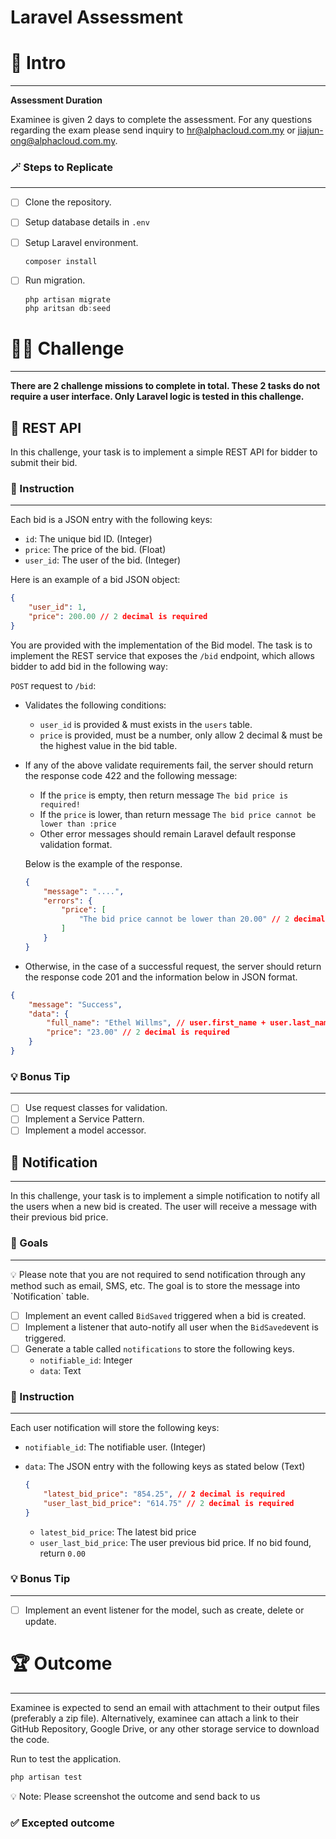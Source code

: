 # Laravel **Assessment**

# 👋 Intro

---

**Assessment Duration**

Examinee is given 2 days to complete the assessment. For any questions regarding the exam please send inquiry to [hr@alphacloud.com.my](mailto:hr@alphacloud.com.my) or [jiajun-ong@alphacloud.com.my](mailto:jiajun-ong@alphacloud.com.my).

### 🪄 **Steps to Replicate**

---

- [ ]  Clone the repository.
- [ ]  Setup database details in `.env`
- [ ]  Setup Laravel environment.
    
    ```powershell
    composer install
    ```
    
- [ ]  Run migration.
    
    ```powershell
    php artisan migrate
    php aritsan db:seed
    ```
    

# 👨‍💻 Challenge

---

**There are 2 challenge missions to complete in total. These 2 tasks do not require a user interface. Only Laravel logic is tested in this challenge.**

## 📝 REST API

In this challenge, your task is to implement a simple REST API for bidder to submit their bid.

### 📃 Instruction

---

Each bid is a JSON entry with the following keys:

- `id`: The unique bid ID. (Integer)
- `price`: The price of the bid. (Float)
- `user_id`: The user of the bid. (Integer)

Here is an example of a bid JSON object:

```json
{
    "user_id": 1,
    "price": 200.00 // 2 decimal is required
}
```

You are provided with the implementation of the Bid model. The task is to implement the REST service that exposes the `/bid` endpoint, which allows bidder to add bid in the following way:

`POST` request to `/bid`:

- Validates the following conditions:
    - `user_id` is provided & must exists in the `users` table.
    - `price` is provided, must be a number, only allow 2 decimal & must be the highest value in the bid table.
    
- If any of the above validate requirements fail, the server should return the response code 422 and the following message:
    - If the `price` is empty, then return message `The bid price is required!`
    - If the `price` is lower, than return message `The bid price cannot be lower than :price`
    - Other error messages should remain Laravel default response validation format.
    
    Below is the example of the response.
    
    ```json
    {
        "message": "....",
        "errors": {
            "price": [
                "The bid price cannot be lower than 20.00" // 2 decimal is required
            ]
        }
    }
    ```
    

- Otherwise, in the case of a successful request, the server should return the response code 201 and the information below in JSON format.

```json
{
    "message": "Success",
    "data": {
        "full_name": "Ethel Willms", // user.first_name + user.last_name
        "price": "23.00" // 2 decimal is required
    }
}
```

### 💡 Bonus Tip

---

- [ ]  Use request classes for validation.
- [ ]  Implement a Service Pattern.
- [ ]  Implement a model accessor.

## 📢 Notification

---

In this challenge, your task is to implement a simple notification to notify all the users when a new bid is created. The user will receive a message with their previous bid price.

### 🎯 Goals

---

<aside>
💡 Please note that you are not required to send notification through any method such as email, SMS, etc. The goal is to store the message into `Notification` table.

</aside>

- [ ]  Implement an event called `BidSaved` triggered when a bid is created.
- [ ]  Implement a listener that auto-notify all user when the `BidSaved`event is triggered.
- [ ]  Generate a table called `notifications` to store the following keys.
    - `notifiable_id`:  Integer
    - `data`:  Text

### 📃 Instruction

---

Each user notification will store the following keys:

- `notifiable_id`: The notifiable user. (Integer)
- `data`:  The JSON entry with the following keys as stated below (Text)
    
    ```json
    {
    	"latest_bid_price": "854.25", // 2 decimal is required
    	"user_last_bid_price": "614.75" // 2 decimal is required
    }
    ```
    
    - `latest_bid_price`: The latest bid price
    - `user_last_bid_price`: The user previous bid price. If no bid found, return `0.00`

### 💡 Bonus Tip

---

- [ ]  Implement an event listener for the model, such as create, delete or update.

# 🏆 Outcome

---

Examinee is expected to send an email with attachment to their output files (preferably a zip file). Alternatively, examinee can attach a link to their GitHub Repository, Google Drive, or any other storage service to download the code. 

Run to test the application.

```php
php artisan test
```

<aside>
💡 Note: Please screenshot the outcome and send back to us

</aside>

### ✅ Excepted outcome
